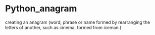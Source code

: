 # Python_anagram
creating an anagram (word, phrase or name formed by rearranging the letters of another, such as cinema, formed from iceman.)
